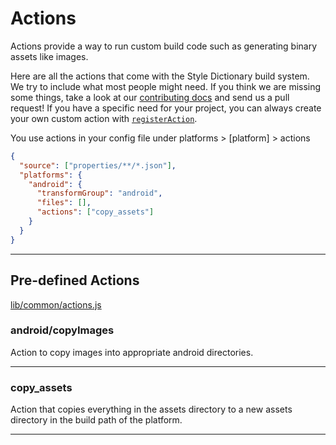 # Actions

Actions provide a way to run custom build code such as generating binary assets like images.

Here are all the actions that come with the Style Dictionary build system. We try to include what most people might need. If you think we are missing some things, take a look at our [contributing docs](https://github.com/amzn/style-dictionary/blob/master/CONTRIBUTING.md) and send us a pull request! If you have a specific need for your project, you can always create your own custom action with [`registerAction`](api.md?id=registeraction).

You use actions in your config file under platforms > [platform] > actions

```json
{
  "source": ["properties/**/*.json"],
  "platforms": {
    "android": {
      "transformGroup": "android",
      "files": [],
      "actions": ["copy_assets"]
    }
  }
}
```


----

## Pre-defined Actions

[lib/common/actions.js](https://github.com/amzn/style-dictionary/blob/master/lib/common/actions.js)

### android/copyImages


Action to copy images into appropriate android directories.


* * *

### copy_assets


Action that copies everything in the assets directory to a new assets directory in the build path of the platform.


* * *
